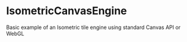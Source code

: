 # IsometricCanvasEngine
Basic example of an Isometric tile engine using standard Canvas API or WebGL
